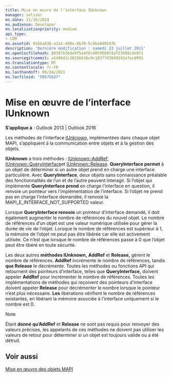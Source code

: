 ```yaml
---
title: Mise en œuvre de l’interface IUnknown
manager: soliver
ms.date: 11/16/2014
ms.audience: Developer
ms.localizationpriority: medium
api_type:
- COM
ms.assetid: 01bba63b-a2a1-490e-8b78-5c9ba8d9547b
description: 'Derniére modification : samedi 23 juillet 2011'
ms.openlocfilehash: 0d307b3bda9f5e4f6c4059589f4af23698cde9f1
ms.sourcegitcommit: a1d9041c20256616c9c183f7d1049142a7ac6991
ms.translationtype: MT
ms.contentlocale: fr-FR
ms.lasthandoff: 09/24/2021
ms.locfileid: "59575637"
---
```

# <a name="implementing-the-iunknown-interface"></a>Mise en œuvre de l’interface IUnknown

  
  
**S’applique à** : Outlook 2013 | Outlook 2016 
  
Les méthodes de l’interface [IUnknown,](https://msdn.microsoft.com/library/ms680509%28v=VS.85%29.aspx) implémentées dans chaque objet MAPI, s’appliquent à la communication entre objets et à la gestion des objets. 
  
 **IUnknown** a trois méthodes : [IUnknown::AddRef](https://msdn.microsoft.com/library/ms691379%28v=VS.85%29.aspx), [IUnknown::QueryInterface](https://msdn.microsoft.com/library/ms682521%28v=VS.85%29.aspx)et [IUnknown::Release](https://msdn.microsoft.com/library/ms682317%28v=VS.85%29.aspx). **QueryInterface permet** à un objet de déterminer si un autre objet prend en charge une interface particulière. Avec **QueryInterface**, deux objets sans connaissance préalable des fonctionnalités de l’un et de l’autre peuvent interagir. Si l’objet qui implémente **QueryInterface prend** en charge l’interface en question, il renvoie un pointeur vers l’implémentation de l’interface. Si l’objet ne prend pas en charge l’interface demandée, il renvoie la MAPI_E_INTERFACE_NOT_SUPPORTED valeur. 
  
Lorsque **QueryInterface renvoie** un pointeur d’interface demandé, il doit également augmenter le nombre de références du nouvel objet. Le nombre de références d’un objet est une valeur numérique utilisée pour gérer la durée de vie de l’objet. Lorsque le nombre de références est supérieur à 1, la mémoire de l’objet ne peut pas être libérée car elle est activement utilisée. Ce n’est que lorsque le nombre de références passe à 0 que l’objet peut être libéré en toute sécurité. 
  
Les deux autres **méthodes IUnknown,** **AddRef** et **Release,** gèrent le nombre de références. **AddRef** incrémente le nombre de références, tandis **que Release** le décrémente. Toutes les méthodes ou fonctions API qui retournent des pointeurs d’interface, telles que **QueryInterface,** doivent appeler **AddRef** pour incrémenter le nombre de références. Toutes les implémentations de méthodes qui reçoivent des pointeurs d’interface doivent appeler **Release** pour décrémenter le nombre lorsque le pointeur n’est plus nécessaire. **Les** libérations vérifient le nombre de références existantes, en libérant la mémoire associée à l’interface uniquement si le nombre est 0. 
  
> [!NOTE]
> Étant **donné qu’AddRef** et **Release** ne sont pas requis pour renvoyer des valeurs précises, les appelants de ces méthodes ne doivent pas utiliser les valeurs de retour pour déterminer si un objet est toujours valide ou a été détruit. 
  
## <a name="see-also"></a>Voir aussi



[Mise en œuvre des objets MAPI](implementing-mapi-objects.md)

